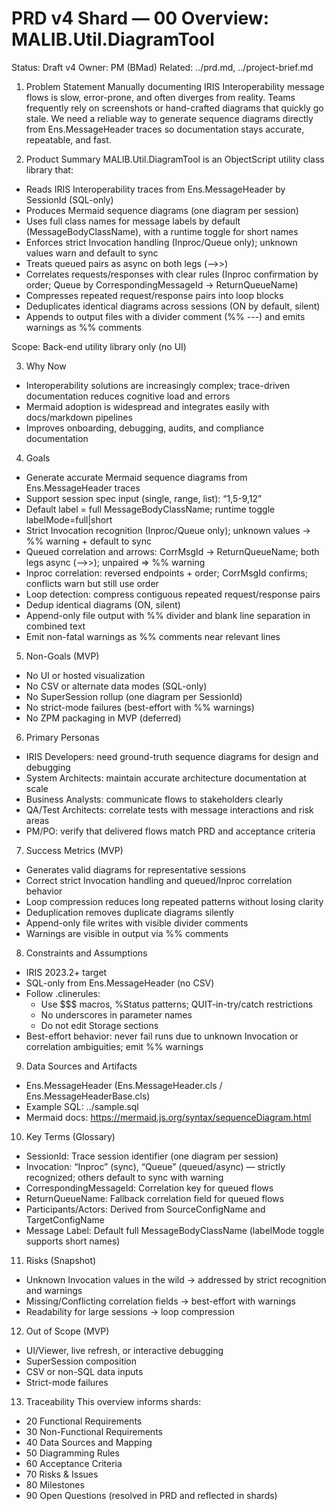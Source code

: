 # PRD v4 Shard — 00 Overview: MALIB.Util.DiagramTool

Status: Draft v4
Owner: PM (BMad)
Related: ../prd.md, ../project-brief.md

1. Problem Statement
Manually documenting IRIS Interoperability message flows is slow, error-prone, and often diverges from reality. Teams frequently rely on screenshots or hand-crafted diagrams that quickly go stale. We need a reliable way to generate sequence diagrams directly from Ens.MessageHeader traces so documentation stays accurate, repeatable, and fast.

2. Product Summary
MALIB.Util.DiagramTool is an ObjectScript utility class library that:
- Reads IRIS Interoperability traces from Ens.MessageHeader by SessionId (SQL-only)
- Produces Mermaid sequence diagrams (one diagram per session)
- Uses full class names for message labels by default (MessageBodyClassName), with a runtime toggle for short names
- Enforces strict Invocation handling (Inproc/Queue only); unknown values warn and default to sync
- Treats queued pairs as async on both legs (-->>)
- Correlates requests/responses with clear rules (Inproc confirmation by order; Queue by CorrespondingMessageId → ReturnQueueName)
- Compresses repeated request/response pairs into loop blocks
- Deduplicates identical diagrams across sessions (ON by default, silent)
- Appends to output files with a divider comment (%% ---) and emits warnings as %% comments

Scope: Back-end utility library only (no UI)

3. Why Now
- Interoperability solutions are increasingly complex; trace-driven documentation reduces cognitive load and errors
- Mermaid adoption is widespread and integrates easily with docs/markdown pipelines
- Improves onboarding, debugging, audits, and compliance documentation

4. Goals
- Generate accurate Mermaid sequence diagrams from Ens.MessageHeader traces
- Support session spec input (single, range, list): “1,5-9,12”
- Default label = full MessageBodyClassName; runtime toggle labelMode=full|short
- Strict Invocation recognition (Inproc/Queue only); unknown values → %% warning + default to sync
- Queued correlation and arrows: CorrMsgId → ReturnQueueName; both legs async (-->>); unpaired ⇒ %% warning
- Inproc correlation: reversed endpoints + order; CorrMsgId confirms; conflicts warn but still use order
- Loop detection: compress contiguous repeated request/response pairs
- Dedup identical diagrams (ON, silent)
- Append-only file output with %% divider and blank line separation in combined text
- Emit non-fatal warnings as %% comments near relevant lines

5. Non-Goals (MVP)
- No UI or hosted visualization
- No CSV or alternate data modes (SQL-only)
- No SuperSession rollup (one diagram per SessionId)
- No strict-mode failures (best-effort with %% warnings)
- No ZPM packaging in MVP (deferred)

6. Primary Personas
- IRIS Developers: need ground-truth sequence diagrams for design and debugging
- System Architects: maintain accurate architecture documentation at scale
- Business Analysts: communicate flows to stakeholders clearly
- QA/Test Architects: correlate tests with message interactions and risk areas
- PM/PO: verify that delivered flows match PRD and acceptance criteria

7. Success Metrics (MVP)
- Generates valid diagrams for representative sessions
- Correct strict Invocation handling and queued/Inproc correlation behavior
- Loop compression reduces long repeated patterns without losing clarity
- Deduplication removes duplicate diagrams silently
- Append-only file writes with visible divider comments
- Warnings are visible in output via %% comments

8. Constraints and Assumptions
- IRIS 2023.2+ target
- SQL-only from Ens.MessageHeader (no CSV)
- Follow .clinerules:
  - Use $$$ macros, %Status patterns; QUIT-in-try/catch restrictions
  - No underscores in parameter names
  - Do not edit Storage sections
- Best-effort behavior: never fail runs due to unknown Invocation or correlation ambiguities; emit %% warnings

9. Data Sources and Artifacts
- Ens.MessageHeader (Ens.MessageHeader.cls / Ens.MessageHeaderBase.cls)
- Example SQL: ../sample.sql
- Mermaid docs: https://mermaid.js.org/syntax/sequenceDiagram.html

10. Key Terms (Glossary)
- SessionId: Trace session identifier (one diagram per session)
- Invocation: “Inproc” (sync), “Queue” (queued/async) — strictly recognized; others default to sync with warning
- CorrespondingMessageId: Correlation key for queued flows
- ReturnQueueName: Fallback correlation field for queued flows
- Participants/Actors: Derived from SourceConfigName and TargetConfigName
- Message Label: Default full MessageBodyClassName (labelMode toggle supports short names)

11. Risks (Snapshot)
- Unknown Invocation values in the wild → addressed by strict recognition and warnings
- Missing/Conflicting correlation fields → best-effort with warnings
- Readability for large sessions → loop compression

12. Out of Scope (MVP)
- UI/Viewer, live refresh, or interactive debugging
- SuperSession composition
- CSV or non-SQL data inputs
- Strict-mode failures

13. Traceability
This overview informs shards:
- 20 Functional Requirements
- 30 Non-Functional Requirements
- 40 Data Sources and Mapping
- 50 Diagramming Rules
- 60 Acceptance Criteria
- 70 Risks & Issues
- 80 Milestones
- 90 Open Questions (resolved in PRD and reflected in shards)
